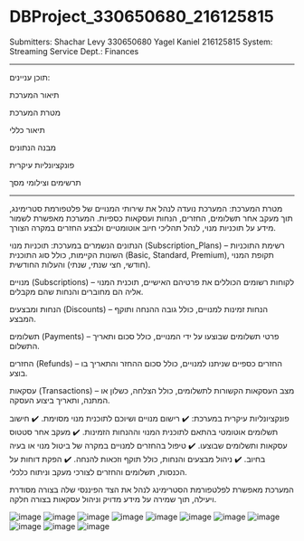 # DBProject_330650680_216125815
Submitters:
Shachar Levy 330650680
Yagel Kaniel 216125815
System: Streaming Service
Dept.: Finances

--------------------------------------------------------------------------------------------------------------------------------------------------------------------

תוכן עניינים:

תיאור המערכת

מטרת המערכת

תיאור כללי

מבנה הנתונים

פונקציונליות עיקרית

תרשימים וצילומי מסך

--------------------------------------------------------------------------------------------------------------------------------------------------------------------

מטרת המערכת:
המערכת נועדה לנהל את שירותי המנויים של פלטפורמת סטרימינג, תוך מעקב אחר תשלומים, החזרים, הנחות ועסקאות כספיות. המערכת מאפשרת לשמור מידע על תוכניות מנוי, לנהל תהליכי חיוב אוטומטיים ולבצע החזרים במקרה הצורך.

הנתונים הנשמרים במערכת:
תוכניות מנוי (Subscription_Plans) – רשימת התוכניות השונות הקיימות, כולל סוג התוכנית (Basic, Standard, Premium), תקופת המנוי (חודשי, חצי שנתי, שנתי) והעלות החודשית.

מנויים (Subscriptions) – לקוחות רשומים הכוללים את פרטיהם האישיים, תוכנית המנוי אליה הם מחוברים והנחות שהם מקבלים.

הנחות ומבצעים (Discounts) – הנחות זמינות למנויים, כולל גובה ההנחה ותוקף המבצע.

תשלומים (Payments) – פרטי תשלומים שבוצעו על ידי המנויים, כולל סכום ותאריך התשלום.

החזרים (Refunds) – החזרים כספיים שניתנו למנויים, כולל סכום ההחזר והתאריך בו בוצע.

עסקאות (Transactions) – מצב העסקאות הקשורות לתשלומים, כולל הצלחה, כשלון או המתנה, ותאריך ביצוע העסקה.

פונקציונליות עיקרית במערכת:
✔️ רישום מנויים ושיוכם לתוכנית מנוי מסוימת.
✔️ חישוב תשלומים אוטומטי בהתאם לתוכנית המנוי וההנחות הזמינות.
✔️ מעקב אחר סטטוס עסקאות ותשלומים שבוצעו.
✔️ טיפול בהחזרים למנויים במקרה של ביטול מנוי או בעיה בחיוב.
✔️ ניהול מבצעים והנחות, כולל תוקף וזכאות להנחה.
✔️ הפקת דוחות על הכנסות, תשלומים והחזרים לצורכי מעקב וניתוח כלכלי.

המערכת מאפשרת לפלטפורמת הסטרימינג לנהל את הצד הפיננסי שלה בצורה מסודרת ויעילה, תוך שמירה על מידע מדויק וניהול עסקאות בצורה חלקה.

![image](https://github.com/user-attachments/assets/4c3cecd1-efd8-46eb-bae7-523498f0f170)
![image](https://github.com/user-attachments/assets/8d1ce340-d550-4fc4-ada1-38ff7af66083)
![image](https://github.com/user-attachments/assets/e0bb848e-2f1a-407a-8018-e620753e0973)
![image](https://github.com/user-attachments/assets/a22914ed-d72d-4c6d-82c1-f003f5614e7b)
![image](https://github.com/user-attachments/assets/7beb71cf-4c5d-407a-86f2-e44a2704af32)
![image](https://github.com/user-attachments/assets/83b18cf8-9bde-4290-9a6e-36c4127fc4bb)
![image](https://github.com/user-attachments/assets/35930a9b-7191-41bf-b678-ad44dab563bc)
![image](https://github.com/user-attachments/assets/c4bbdce4-cd57-4d95-8fd3-c1d089703def)
![image](https://github.com/user-attachments/assets/cade33d3-9810-4167-96e8-352db5c68d41)
![image](https://github.com/user-attachments/assets/5c008d18-c070-48d8-91fa-505cd7efc411)
![image](https://github.com/user-attachments/assets/2f9983a4-08f8-42ce-b2ad-91727a1dc018)









